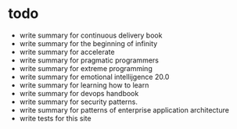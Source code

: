 # todo
- write summary for continuous delivery book
- write summary for the beginning of infinity
- write summary for accelerate
- write summary for pragmatic programmers
- write summary for extreme programming
- write summary for emotional intellijgence 20.0
- write summary for learning how to learn
- write summary for devops handbook
- write summary for security patterns.
- write summary for patterns of enterprise application architecture
- write tests for this site
